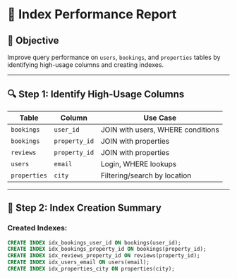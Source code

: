 # 🚀 Index Performance Report

## 🎯 Objective
Improve query performance on `users`, `bookings`, and `properties` tables by identifying high-usage columns and creating indexes.

---

## 🔍 Step 1: Identify High-Usage Columns

| Table      | Column        | Use Case                          |
|------------|----------------|-----------------------------------|
| `bookings` | `user_id`      | JOIN with users, WHERE conditions |
| `bookings` | `property_id`  | JOIN with properties              |
| `reviews`  | `property_id`  | JOIN with properties              |
| `users`    | `email`        | Login, WHERE lookups              |
| `properties` | `city`       | Filtering/search by location      |

---

## 🧱 Step 2: Index Creation Summary

### Created Indexes:
```sql
CREATE INDEX idx_bookings_user_id ON bookings(user_id);
CREATE INDEX idx_bookings_property_id ON bookings(property_id);
CREATE INDEX idx_reviews_property_id ON reviews(property_id);
CREATE INDEX idx_users_email ON users(email);
CREATE INDEX idx_properties_city ON properties(city);
